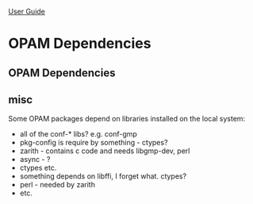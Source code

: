 [User Guide](index.md)

OPAM Dependencies
=================

<a name="ocaml_deps">OPAM Dependencies</a>
------------------------------------------

misc
----

Some OPAM packages depend on libraries installed on the local system:

-   all of the conf-\* libs? e.g. conf-gmp
-   pkg-config is require by something - ctypes?
-   zarith - contains c code and needs libgmp-dev, perl
-   async - ?
-   ctypes etc.
-   something depends on libffi, I forget what. ctypes?
-   perl - needed by zarith
-   etc.
